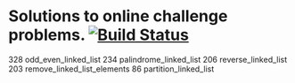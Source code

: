 # Solutions to online challenge problems. [![Build Status](https://travis-ci.org/marek5050/LeetCode_Solutions.svg?branch=master)](https://travis-ci.org/marek5050/LeetCode_Solutions) 
328 odd_even_linked_list
234 palindrome_linked_list
206 reverse_linked_list
203 remove_linked_list_elements
 86 partition_linked_list

